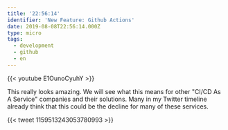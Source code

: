 ```yaml
---
title: '22:56:14'
identifier: 'New Feature: Github Actions'
date: 2019-08-08T22:56:14.000Z
type: micro
tags:
  - development
  - github
  - en
---
```


{{< youtube E1OunoCyuhY >}}

This really looks amazing. We will see what this means for other "CI/CD As A Service" companies and their solutions. Many in my Twitter timeline already think that this could be the decline for many of these services.

{{< tweet 1159513243053780993 >}}

